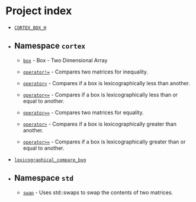 # Project index

  - [`CORTEX_BOX_H`](doc_box.md#standardese-box-hpp)

  - ## Namespace `cortex`
    
      - [`box`](doc_box.md#standardese-cortex__box-T-Alloc-) - Box - Two Dimensional Array
    
      - [`operator!=`](doc_box.md#standardese-cortex__operator---_ElemL-_ElemR--box-_ElemL-const--box-_ElemR-const--) - Compares two matrices for inequality.
    
      - [`operator<`](doc_box.md#standardese-cortex__operator--_ElemL-_ElemR--box-_ElemL-const--box-_ElemR-const--) - Compares if a box is lexicographically less than another.
    
      - [`operator<=`](doc_box.md#standardese-cortex__operator---_ElemL-_ElemR--box-_ElemL-const--box-_ElemR-const--) - Compares if a box is lexicographically less than or equal to another.
    
      - [`operator==`](doc_box.md#standardese-cortex__operator---_ElemL-_ElemR--box-_ElemL-const--box-_ElemR-const--) - Compares two matrices for equality.
    
      - [`operator>`](doc_box.md#standardese-cortex__operator--_ElemL-_ElemR--box-_ElemL-const--box-_ElemR-const--) - Compares if a box is lexicographically greater than another.
    
      - [`operator>=`](doc_box.md#standardese-cortex__operator---_ElemL-_ElemR--box-_ElemL-const--box-_ElemR-const--) - Compares if a box is lexicographically greater than or equal to another.

  - [`lexicographical_compare_bug`](doc_box.md#standardese-box-hpp)

  - ## Namespace `std`
    
      - [`swap`](http://en.cppreference.com/mwiki/index.php?title=Special%3ASearch&search=std::swap\<T\>\(cortex::box\<T\>&,cortex::box\<T\>&\)) - Uses std::swaps to swap the contents of two matrices.
